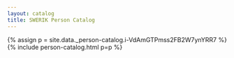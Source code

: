 ```yaml
---
layout: catalog
title: SWERIK Person Catalog
---
```

{% assign p = site.data._person-catalog.i-VdAmGTPmss2FB2W7ynYRR7 %}
{% include person-catalog.html p=p %}

